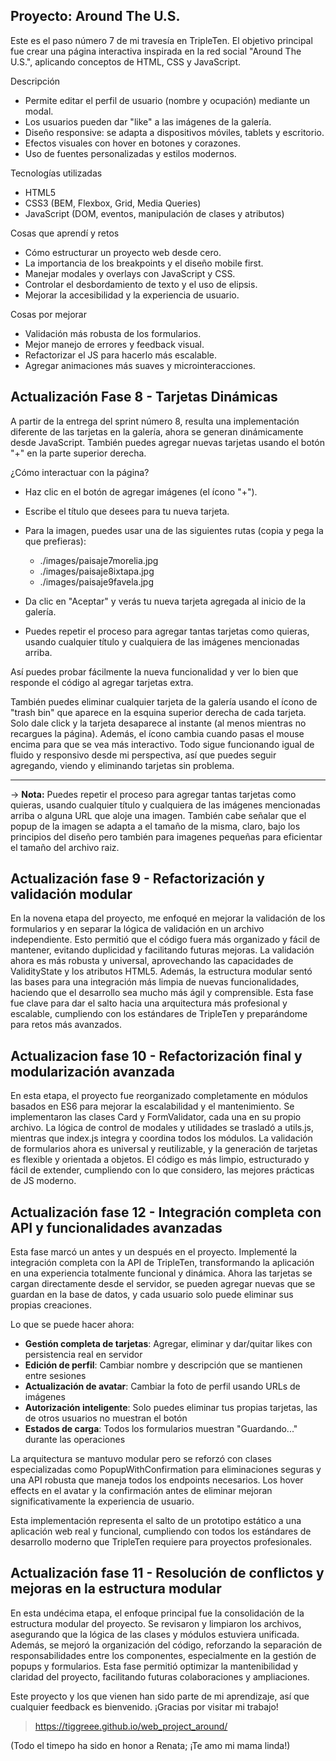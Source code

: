 ## Proyecto: Around The U.S. 

Este es el paso número 7 de mi travesía en TripleTen.
El objetivo principal fue crear una página interactiva inspirada en la red social "Around The U.S.", aplicando conceptos de HTML, CSS y JavaScript.


Descripción

- Permite editar el perfil de usuario (nombre y ocupación) mediante un modal.
- Los usuarios pueden dar "like" a las imágenes de la galería.
- Diseño responsive: se adapta a dispositivos móviles, tablets y escritorio.
- Efectos visuales con hover en botones y corazones.
- Uso de fuentes personalizadas y estilos modernos.

Tecnologías utilizadas

- HTML5
- CSS3 (BEM, Flexbox, Grid, Media Queries)
- JavaScript (DOM, eventos, manipulación de clases y atributos)

Cosas que aprendí y retos

- Cómo estructurar un proyecto web desde cero.
- La importancia de los breakpoints y el diseño mobile first.
- Manejar modales y overlays con JavaScript y CSS.
- Controlar el desbordamiento de texto y el uso de elipsis.
- Mejorar la accesibilidad y la experiencia de usuario.


Cosas por mejorar

- Validación más robusta de los formularios.
- Mejor manejo de errores y feedback visual.
- Refactorizar el JS para hacerlo más escalable.
- Agregar animaciones más suaves y microinteracciones.


## Actualización Fase 8 - Tarjetas Dinámicas

A partir de la entrega del sprint número 8, resulta una implementación diferente de las tarjetas en la galería, ahora se generan dinámicamente desde JavaScript. También puedes agregar nuevas tarjetas usando el botón "+" en la parte superior derecha.

¿Cómo interactuar con la página?

- Haz clic en el botón de agregar imágenes (el ícono "+").
- Escribe el título que desees para tu nueva tarjeta.
- Para la imagen, puedes usar una de las siguientes rutas (copia y pega la que prefieras):

    - ./images/paisaje7morelia.jpg
    - ./images/paisaje8ixtapa.jpg
    - ./images/paisaje9favela.jpg

- Da clic en "Aceptar" y verás tu nueva tarjeta agregada al inicio de la galería.
- Puedes repetir el proceso para agregar tantas tarjetas como quieras, usando cualquier título y cualquiera de las imágenes mencionadas arriba.

Así puedes probar fácilmente la nueva funcionalidad y ver lo bien que responde el código al agregar tarjetas extra.

También puedes eliminar cualquier tarjeta de la galería usando el ícono de "trash bin" que aparece en la esquina superior derecha de cada tarjeta. Solo dale click y la tarjeta desaparece al instante (al menos mientras no recargues la página). Además, el ícono cambia cuando pasas el mouse encima para que se vea más interactivo. Todo sigue funcionando igual de fluido y responsivo desde mi perspectiva, así que puedes seguir agregando, viendo y eliminando tarjetas sin problema.

---

-> **Nota:** Puedes repetir el proceso para agregar tantas tarjetas como quieras, usando cualquier título y cualquiera de las imágenes mencionadas arriba o alguna URL que aloje una imagen. También cabe señalar que el popup de la imagen se adapta a el tamaño de la misma, claro, bajo los principios del diseño pero también para imagenes pequeñas para eficientar el tamaño del archivo raiz.

## Actualización fase 9 - Refactorización y validación modular

En la novena etapa del proyecto, me enfoqué en mejorar la validación de los formularios y en separar la lógica de validación en un archivo independiente. Esto permitió que el código fuera más organizado y fácil de mantener, evitando duplicidad y facilitando futuras mejoras. La validación ahora es más robusta y universal, aprovechando las capacidades de ValidityState y los atributos HTML5. Además, la estructura modular sentó las bases para una integración más limpia de nuevas funcionalidades, haciendo que el desarrollo sea mucho más ágil y comprensible. Esta fase fue clave para dar el salto hacia una arquitectura más profesional y escalable, cumpliendo con los estándares de TripleTen y preparándome para retos más avanzados.


## Actualizacion fase 10 - Refactorización final y modularización avanzada

En esta etapa, el proyecto fue reorganizado completamente en módulos basados en ES6 para mejorar la escalabilidad y el mantenimiento. Se implementaron las clases Card y FormValidator, cada una en su propio archivo. La lógica de control de modales y utilidades se trasladó a utils.js, mientras que index.js integra y coordina todos los módulos. La validación de formularios ahora es universal y reutilizable, y la generación de tarjetas es flexible y orientada a objetos. El código es más limpio, estructurado y fácil de extender, cumpliendo con lo que considero, las mejores prácticas de JS moderno.


## Actualización fase 12 - Integración completa con API y funcionalidades avanzadas

Esta fase marcó un antes y un después en el proyecto. Implementé la integración completa con la API de TripleTen, transformando la aplicación en una experiencia totalmente funcional y dinámica. Ahora las tarjetas se cargan directamente desde el servidor, se pueden agregar nuevas que se guardan en la base de datos, y cada usuario solo puede eliminar sus propias creaciones.

Lo que se puede hacer ahora:
- **Gestión completa de tarjetas**: Agregar, eliminar y dar/quitar likes con persistencia real en servidor
- **Edición de perfil**: Cambiar nombre y descripción que se mantienen entre sesiones
- **Actualización de avatar**: Cambiar la foto de perfil usando URLs de imágenes
- **Autorización inteligente**: Solo puedes eliminar tus propias tarjetas, las de otros usuarios no muestran el botón
- **Estados de carga**: Todos los formularios muestran "Guardando..." durante las operaciones

La arquitectura se mantuvo modular pero se reforzó con clases especializadas como PopupWithConfirmation para eliminaciones seguras y una API robusta que maneja todos los endpoints necesarios. Los hover effects en el avatar y la confirmación antes de eliminar mejoran significativamente la experiencia de usuario.

Esta implementación representa el salto de un prototipo estático a una aplicación web real y funcional, cumpliendo con todos los estándares de desarrollo moderno que TripleTen requiere para proyectos profesionales.


## Actualización fase 11 - Resolución de conflictos y mejoras en la estructura modular

En esta undécima etapa, el enfoque principal fue la consolidación de la estructura modular del proyecto. Se revisaron y limpiaron los archivos, asegurando que la lógica de las clases y módulos estuviera unificada. Además, se mejoró la organización del código, reforzando la separación de responsabilidades entre los componentes, especialmente en la gestión de popups y formularios. Esta fase permitió optimizar la mantenibilidad y claridad del proyecto, facilitando futuras colaboraciones y ampliaciones.



Este proyecto y los que vienen han sido parte de mi aprendizaje, así que cualquier feedback es bienvenido. ¡Gracias por visitar mi trabajo!



>   https://tiggreee.github.io/web_project_around/



(Todo el timepo ha sido en honor a Renata; ¡Te amo mi mama linda!)